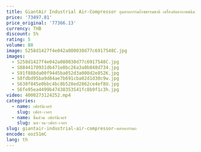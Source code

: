 ```yaml
---
title: GiantAir Industrial Air-Compressor อุตสาหกรรมก๊าซธรรมชาติ เครื่องอัดอากาศชนิดสกรูโรตารีเงียบสําหรับระบบอากาศ
price: '73497.81'
price_original: '77366.13'
currency: THB
discount: 5%
rating: 5
volume: 88
image: S258d1427f4e042a080030d77c6917548C.jpg
images:
  - S258d1427f4e042a080030d77c6917548C.jpg
  - S8844170931db471e8bc26a3a0b848d734.jpg
  - S91f888da00f9445ba052d3a008d2e852K.jpg
  - S8fdbd95ba9d84ae7b691cba02d1d30c9w.jpg
  - S630f845e0bbc4bc8b528ed2862ce4ef8U.jpg
  - S6fe95ea4499b47438353541fc8b9f1c3h.jpg
video: 4000273124252.mp4
categories:
  - name: เฟอร์นิเจอร์
    slug: เฟอร-เจอร
  - name: ชิ้นส่วน เฟอร์นิเจอร์
    slug: นส-วน-เฟอร-เจอร
slug: giantair-industrial-air-compressor-ตสาหกรรมก
encode: oozS1mC
lang: th
---
```

  